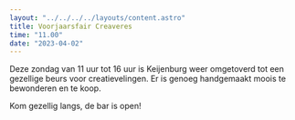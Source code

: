 ```yaml
---
layout: "../../../../layouts/content.astro"
title: Voorjaarsfair Creaveres
time: "11.00"
date: "2023-04-02"
---
```



Deze zondag  van 11 uur tot 16 uur is Keijenburg weer omgetoverd tot een gezellige beurs voor creatievelingen.
Er is genoeg handgemaakt moois te bewonderen en te koop.

Kom gezellig langs, de bar is open!
